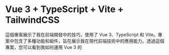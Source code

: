 # Vue 3 + TypeScript + Vite + TailwindCSS

這個專案展示了我在前端開發中的技巧，使用了 Vue 3、TypeScript 和 Vite。專案中包含了多種功能和組件，旨在展示我在現代前端技術中的應用能力。透過這個專案，您可以看到我如何運用 Vue 3 的 <script setup> 單文件組件 (SFCs) 來構建高效且可維護的應用程式。

- Vite 提供極快的開發伺服器啟動速度和即時的模組熱替換（HMR）。
- Vue Router 用於管理 SPA（單頁應用程式）的路由。
- TailwindCSS 用於設計網頁樣式，提供實用的 CSS 工具。
- Pinia 用於管理應用的狀態，提供簡單且強大的狀態管理功能。
- Axios 用於處理 API 請求，簡化 HTTP 請求的處理。

This project showcases my frontend development skills using Vue 3, TypeScript, and Vite. It includes various features and components designed to demonstrate my proficiency in modern frontend technologies. Through this project, you can see how I utilize Vue 3's <script setup> Single File Components (SFCs) to build efficient and maintainable applications.

- Vite provides extremely fast development server startup and instant module hot replacement (HMR).
- Vue Router is used for managing routes in SPA (Single Page Applications).
- TailwindCSS is used for designing web styles, offering practical CSS utilities.
- Pinia is used for managing application state, providing simple yet powerful state management features.
- Axios is used for handling API requests, simplifying the process of HTTP requests.
